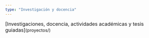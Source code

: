 ```yaml
---
type: "Investigación y docencia"
---
```


<i class="fa fa-line-chart fa-1.5x" style="color: DARKGRAY;"></i> <FONT SIZE=3>[Investigaciones, docencia, actividades académicas y tesis guiadas]</font>(proyectos/)


